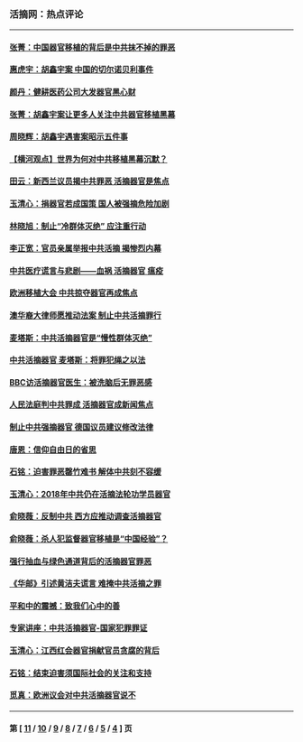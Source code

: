 ### 活摘网：热点评论
---
#### [张菁：中国器官移植的背后是中共抹不掉的罪恶](../../pages/nf5879/n13974977.md?07010430) 
#### [惠虎宇：胡鑫宇案 中国的切尔诺贝利事件](../../pages/nf5879/n13942916.md?07010430) 
#### [颜丹：健耕医药公司大发器官黑心财](../../pages/nf5879/n13940134.md?07010430) 
#### [张菁：胡鑫宇案让更多人关注中共器官移植黑幕](../../pages/nf5879/n13929073.md?07010430) 
#### [周晓辉：胡鑫宇遇害案昭示五件事](../../pages/nf5879/n13921870.md?07010430) 
#### [【横河观点】世界为何对中共移植黑幕沉默？](../../pages/nf5879/n13244249.md?07010430) 
#### [田云：新西兰议员揭中共罪恶 活摘器官是焦点](../../pages/nf5879/n13070629.md?07010430) 
#### [玉清心：捐器官若成国策 国人被强摘危险加剧](../../pages/nf5879/n12802713.md?07010430) 
#### [林晓旭：制止“冷群体灭绝” 应注重行动](../../pages/nf5879/n12779736.md?07010430) 
#### [李正宽：官员亲属举报中共活摘 揭惨烈内幕](../../pages/nf5879/n12684490.md?07010430) 
#### [中共医疗谎言与悲剧——血祸 活摘器官 瘟疫](../../pages/nf5879/n12372103.md?07010430) 
#### [欧洲移植大会 中共掠夺器官再成焦点](../../pages/nf5879/n11538883.md?07010430) 
#### [澳华裔大律师愿推动法案 制止中共活摘罪行](../../pages/nf5879/n11377039.md?07010430) 
#### [麦塔斯：中共活摘器官是“慢性群体灭绝”](../../pages/nf5879/n11350529.md?07010430) 
#### [中共活摘器官 麦塔斯：将罪犯绳之以法](../../pages/nf5879/n11347973.md?07010430) 
#### [BBC访活摘器官医生：被洗脑后无罪恶感](../../pages/nf5879/n11335935.md?07010430) 
#### [人民法庭判中共罪成 活摘器官成新闻焦点](../../pages/nf5879/n11331578.md?07010430) 
#### [制止中共强摘器官 德国议员建议修改法律](../../pages/nf5879/n11249451.md?07010430) 
#### [唐恩：信仰自由日的省思](../../pages/nf5879/n11003525.md?07010430) 
#### [石铭：迫害罪恶罄竹难书  解体中共刻不容缓](../../pages/nf5879/n10942855.md?07010430) 
#### [玉清心：2018年中共仍在活摘法轮功学员器官](../../pages/nf5879/n10914646.md?07010430) 
#### [俞晓薇：反制中共 西方应推动调查活摘器官](../../pages/nf5879/n10794671.md?07010430) 
#### [俞晓薇：杀人犯监督器官移植是“中国经验”？](../../pages/nf5879/n10466427.md?07010430) 
#### [强行抽血与绿色通道背后的活摘器官罪恶](../../pages/nf5879/n10004708.md?07010430) 
#### [《华邮》引述黄洁夫谎言 难掩中共活摘之罪](../../pages/nf5879/n9642309.md?07010430) 
#### [平和中的震撼：致我们心中的善](../../pages/nf5879/n9021123.md?07010430) 
#### [专家讲座：中共活摘器官-国家犯罪罪证](../../pages/nf5879/n8828153.md?07010430) 
#### [玉清心：江西红会器官捐献官员贪腐的背后](../../pages/nf5879/n8522122.md?07010430) 
#### [石铭：结束迫害须国际社会的关注和支持](../../pages/nf5879/n8443497.md?07010430) 
#### [觅真：欧洲议会对中共活摘器官说不](../../pages/nf5879/n8337486.md?07010430) 

---
#### 第 [ [11](./11.md?07010430) / [10](./10.md?07010430) / [9](./9.md?07010430) / [8](./8.md?07010430) / [7](./7.md?07010430) / [6](./6.md?07010430) / [5](./5.md?07010430) / [4](./4.md?07010430) ] 页
